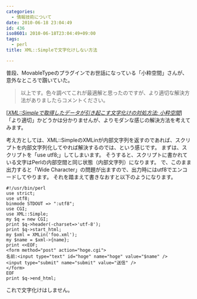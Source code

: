 ```yaml
---
categories:
  - 情報技術について
date: 2010-06-18 23:04:49
id: 436
iso8601: 2010-06-18T23:04:49+09:00
tags:
  - perl
title: XML::Simpleで文字化けしない方法

---
```


普段、MovableTypeのプラグインでお世話になっている「小粋空間」さんが、意外なところで躓いていた。
<blockquote cite="http://www.koikikukan.com/archives/2010/06/18-015555.php" title="XML::Simpleで取得したデータが引き起こす文字化けの対処方法: 小粋空間" class="blockquote"><p>以上です。色々調べてこれが最適解と思ったのですが、より適切な解決方法がありましたらコメントください。</p></blockquote><div class="cite">[<cite><a href="http://www.koikikukan.com/archives/2010/06/18-015555.php">XML::Simpleで取得したデータが引き起こす文字化けの対処方法: 小粋空間</a></cite>]</div>
「より適切」かどうかは分かりませんが、よりモダンな感じの解決方法を考えてみます。


考え方としては、XML::SimpleのXMLinが内部文字列を返すのであれば、スクリプトを内部文字列化してやれば解決するのでは、という感じです。
まずは、スクリプトを「use utf8;」してしまいます。
そうすると、スクリプトに書かれている文字はPerlの内部空間と同じ状態（内部文字列）になります。
で、このまま出力すると「Wide Character」の問題が出ますので、出力時にはutf8でエンコードしてやります。
それを踏まえて書きなおすと以下のようになります。
<pre><code>#!/usr/bin/perl
use strict;
use utf8;
binmode STDOUT =&gt; &quot;:utf8&quot;;
use CGI;
use XML::Simple;
my &#36;q = new CGI;
print &#36;q-&gt;header(-charset=&gt;&#39;utf-8&#39;);
print &#36;q-&gt;start_html;
my &#36;xml = XMLin(&#39;foo.xml&#39;);
my &#36;name = &#36;xml-&gt;{name};
print &lt;&lt;EOF;
&lt;form method=&quot;post&quot; action=&quot;hoge.cgi&quot;&gt;
名前:&lt;input type=&quot;text&quot; id=&quot;hoge&quot; name=&quot;hoge&quot; value=&quot;&#36;name&quot; /&gt;
&lt;input type=&quot;submit&quot; name=&quot;submit&quot; value=&quot;送信&quot; /&gt;
&lt;/form&gt;
EOF
print &#36;q-&gt;end_html;
</code></pre>
これで文字化けはしません。
    	